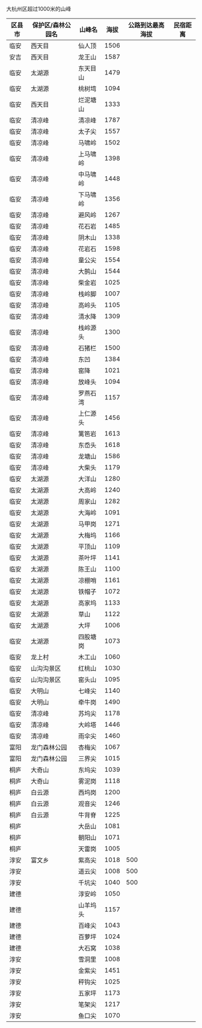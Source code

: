 大杭州区超过1000米的山峰

| 区县市 | 保护区/森林公园名 | 山峰名 | 海拔 | 公路到达最高海拔 | 民宿距离 |
| ---- | ---- | ---- | ---- | ---- | ---- |
| 临安 | 西天目 | 仙人顶 | 1506 |  |  |
| 安吉 | 西天目 | 龙王山 | 1587 |  |  |
| 临安 | 太湖源 | 东天目山 | 1479 |  |  |
| 临安 | 太湖源 | 桃树塆 | 1094 |  |  |
| 临安 | 西天目 | 烂泥塘山 | 1333 |  |  |
| 临安 | 清凉峰 | 清凉峰 | 1787 |  |  |
| 临安 | 清凉峰 | 太子尖 | 1557 |  |  |
| 临安 | 清凉峰 | 马啸岭 | 1502 |  |  |
| 临安 | 清凉峰 | 上马啸岭 | 1398 |  |  |
| 临安 | 清凉峰 | 中马啸岭 | 1448 |  |  |
| 临安 | 清凉峰 | 下马啸岭 | 1356 |  |  |
| 临安 | 清凉峰 | 避风岭 | 1267 |  |  |
| 临安 | 清凉峰 | 花石岩 | 1485 |  |  |
| 临安 | 清凉峰 | 阴木山 | 1338 |  |  |
| 临安 | 清凉峰 | 花岩石 | 1598 |  |  |
| 临安 | 清凉峰 | 童公尖 | 1554 |  |  |
| 临安 | 清凉峰 | 大鹄山 | 1544 |  |  |
| 临安 | 清凉峰 | 柴金岩 | 1025 |  |  |
| 临安 | 清凉峰 | 栈岭脚 | 1007 |  |  |
| 临安 | 清凉峰 | 高岭头 | 1105 |  |  |
| 临安 | 清凉峰 | 清水降 | 1309 |  |  |
| 临安 | 清凉峰 | 栈岭源头 | 1300 |  |  |
| 临安 | 清凉峰 | 石猪栏 | 1500 |  |  |
| 临安 | 清凉峰 | 东凹 | 1384 |  |  |
| 临安 | 清凉峰 | 窑降 | 1021 |  |  |
| 临安 | 清凉峰 | 放峰头 | 1094 |  |  |
| 临安 | 清凉峰 | 罗燕石湾 | 1157 |  |  |
| 临安 | 清凉峰 | 上仁源头 | 1456 |  |  |
| 临安 | 清凉峰 | 篱笆岩 | 1613 |  |  |
| 临安 | 清凉峰 | 东岙头 | 1618 |  |  |
| 临安 | 清凉峰 | 龙塘山 | 1586 |  |  |
| 临安 | 清凉峰 | 大柴头 | 1179 |  |  |
| 临安 | 太湖源 | 大洋山 | 1280 |  |  |
| 临安 | 太湖源 | 大高岭 | 1240 |  |  |
| 临安 | 太湖源 | 周家山 | 1282 |  |  |
| 临安 | 太湖源 | 大海岭 | 1091 |  |  |
| 临安 | 太湖源 | 马甲岗 | 1271 |  |  |
| 临安 | 太湖源 | 大梅坞 | 1166 |  |  |
| 临安 | 太湖源 | 平顶山 | 1109 |  |  |
| 临安 | 太湖源 | 茶叶坪 | 1141 |  |  |
| 临安 | 太湖源 | 陈王山 | 1100 |  |  |
| 临安 | 太湖源 | 凉棚哨 | 1161 |  |  |
| 临安 | 太湖源 | 铁帽子 | 1072 |  |  |
| 临安 | 太湖源 | 高家坞 | 1133 |  |  |
| 临安 | 太湖源 | 草山 | 1122 |  |  |
| 临安 | 太湖源 | 大坪 | 1006 |  |  |
| 临安 | 太湖源 | 四股塘岗 | 1073 |  |  |
| 临安 | 龙上村 | 木工山 | 1060 |  |  |
| 临安 | 山沟沟景区 | 红桃山 | 1030 |  |  |
| 临安 | 山沟沟景区 | 窑头山 | 1095 |  |  |
| 临安 | 大明山 | 七峰尖 | 1140 |  |  |
| 临安 | 大明山 | 牵牛岗 | 1490 |  |  |
| 临安 | 清凉峰 | 苏坞尖 | 1178 |  |  |
| 临安 | 清凉峰 | 大岭塔 | 1446 |  |  |
| 临安 | 清凉峰 | 雨伞尖 | 1460 |  |  |
| 富阳 | 龙门森林公园 | 杏梅尖 | 1067 |  |  |
| 富阳 | 龙门森林公园 | 三界尖 | 1015 |  |  |
| 桐庐 | 大奇山 | 东坞尖 | 1039 |  |  |
| 桐庐 | 大奇山 | 雾泥岗 | 1118 |  |  |
| 桐庐 | 白云源 | 西坞岗 | 1200 |  |  |
| 桐庐 | 白云源 | 观音尖 | 1246 |  |  |
| 桐庐 | 白云源 | 牛背脊 | 1225 |  |  |
| 桐庐 |  | 大岳山 | 1081 |  |  |
| 桐庐 |  | 朝阳山 | 1071 |  |  |
| 桐庐 |  | 天雷岗 | 1005 |  |  |
| 淳安 | 富文乡 | 紫高尖 | 1018 | 500 |  |
| 淳安 |  | 道云尖 | 1008 | 500 |  |
| 淳安 |  | 千坑尖 | 1040 | 500 |  |
| 建德 |  | 淳安岭 | 1050 |  |  |
| 建德 |  | 山羊坞头 | 1157 |  |  |
| 建德 |  | 百峰尖 | 1043 |  |  |
| 建德 |  | 百萝坪 | 1024 |  |  |
| 建德 |  | 大石窝 | 1038 |  |  |
| 淳安 |  | 雪洞里 | 1008 |  |  |
| 淳安 |  | 金紫尖 | 1451 |  |  |
| 淳安 |  | 秤钩尖 | 1025 |  |  |
| 淳安 |  | 五家坪 | 1173 |  |  |
| 淳安 |  | 笔架尖 | 1217 |  |  |
| 淳安 |  | 鱼口尖 | 1070 |  |  |
